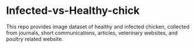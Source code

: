 # Infected-vs-Healthy-chick
This repo provides image dataset of healthy and infected chicken, collected from journals, short communications, articles, veterinary websites, and poultry related website.

